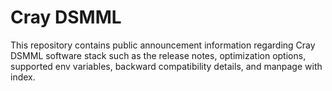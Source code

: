 # Cray DSMML

This repository contains public announcement information regarding Cray DSMML
software stack such as the release notes, optimization options, supported env
variables, backward compatibility details, and manpage with index.
